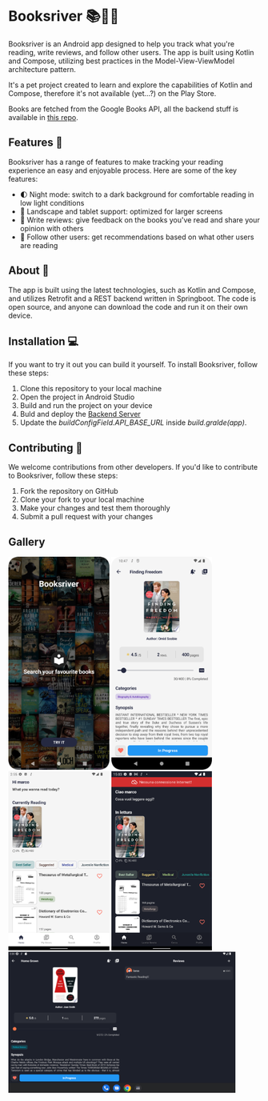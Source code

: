 # Booksriver 📚🌊📝

Booksriver is an Android app designed to help you track what you're reading, write reviews, and follow other users. The app is built using Kotlin and Compose, utilizing best practices in the Model-View-ViewModel architecture pattern. 

It's a pet project created to learn and explore the capabilities of Kotlin and Compose, therefore it's not available (yet...?) on the Play Store.

Books are fetched from the Google Books API, all the backend stuff is available in [this repo](https://github.com/lorisgir/Booksriver-Backend-Server).

## Features 🚀

Booksriver has a range of features to make tracking your reading experience an easy and enjoyable process. Here are some of the key features:

- 🌓 Night mode: switch to a dark background for comfortable reading in low light conditions
- 📖 Landscape and tablet support: optimized for larger screens
- 📝 Write reviews: give feedback on the books you've read and share your opinion with others
- 👥 Follow other users: get recommendations based on what other users are reading

## About 📝

The app is built using the latest technologies, such as Kotlin and Compose, and utilizes Retrofit and a REST backend written in Springboot. The code is open source, and anyone can download the code and run it on their own device. 

## Installation 💻
If you want to try it out you can build it yourself.
To install Booksriver, follow these steps:

1. Clone this repository to your local machine
2. Open the project in Android Studio
3. Build and run the project on your device
4. Buld and deploy the [Backend Server](https://github.com/lorisgir/Booksriver-Backend-Server)
5. Update the *buildConfigField.API_BASE_URL* inside *build.gralde(app)*.


## Contributing 🤝

We welcome contributions from other developers. If you'd like to contribute to Booksriver, follow these steps:

1. Fork the repository on GitHub
2. Clone your fork to your local machine
3. Make your changes and test them thoroughly
4. Submit a pull request with your changes


## Gallery 

<img src="https://raw.githubusercontent.com/lorisgir/Booksriver/main/.github/images/booksriver1.png" width="40%">
<img src="https://raw.githubusercontent.com/lorisgir/Booksriver/main/.github/images/booksriver3.png" width="40%">
<img src="https://raw.githubusercontent.com/lorisgir/Booksriver/main/.github/images/booksriver2.png" width="40%">
<img src="https://raw.githubusercontent.com/lorisgir/Booksriver/main/.github/images/booksriver4.png" width="40%">
<img src="https://raw.githubusercontent.com/lorisgir/Booksriver/main/.github/images/booksriver5.png" width="90%">





